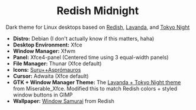 <div align="center">
    <h1>Redish Midnight</h1>
    <p>Dark theme for Linux desktops based on <a href="https://github.com/legendlife/Redish" target="_blank">Redish</a>, <a href="https://github.com/vinceliuice/Lavanda-kde" target="_blank">Lavanda</a>, and <a href="https://github.com/folke/tokyonight.nvim">Tokyo Night</a></p>
</div>

- **Distro:** Debian (I don't actually know if this matters, haha)
- **Desktop Environment:** Xfce
- **Window Manager:** Xfwm
- **Panel:** Xfce4-panel (Centered time using 3 equal-width panels)
- **File Manager:** Thunar (Xfce default)
- **Icons:** [Suru++Asprómauros](https://github.com/gusbemacbe/suru-plus-aspromauros)
- **Cursor:** Adwaita (Xfce default)
- **GTK + Window Manager Theme:** The [Lavanda + Tokyo Night theme](https://github.com/mehedirm6244/Miserable_Xfce/tree/Serenade) from Miserable_Xfce. Modified this to match Redish colors + styled window buttons in GIMP
- **Wallpaper:** [Window Samurai](https://github.com/legendlife/Redish/blob/main/wallpaper/window-samurai.jpg) from Redish
